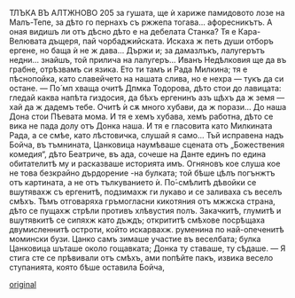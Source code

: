 ﻿ТЛЪКА ВЪ АЛТЖНОВО
205
за гушата, ще ѝ хариже памидовото лозе на Малъ-Тепе, за дѣто го пернахъ съ ржжепа тогава... афоресникътъ. А оная видишъ ли отъ дѣсно дѣто е на дебелата Станка? Тя е Кара-Велювата дъщеря, пай чорбаджийската. Искаха ж петь души отборъ ергене, но баща ѝ не ж дава... Държи и; за дамазлъкъ, лалугерътъ недни... знайшъ, той прилича на лалугеръ... Иванъ Недѣлковия ще да въ грабне, отрѣзвамъ си язика. Ето ти тамъ и Рада Милкина; тя е пѣснопойка, като славейчето на нашата слива, но е нехра — тукъ да си остане. — По́ мп хваща очитѣ Дпмка Тодорова, дѣто стои до лавицата: гледай каква напѣта гиздосия, да бѣхъ ергенинъ азъ щѣхъ да ж земя — хай да ж дадемъ тебе. Очитѣ ѝ сѫ много хубави, да ж порази... До наша Дона стои Пѣевата мома. И тя е хемъ хубава, хемъ работна, дѣто се вика не пада долу отъ Донка наша. И тя е гласовита като Милкината Рада, а се смѣе, като лѣстовичка, слушай я само...
Тъй исправена надъ Бойча, въ тъмнината, Цанковица наумѣваше сцената отъ „Божествения комедия“, дѣто Беатриче, въ ада, сочеше на Данте единъ по едина обитателитѣ му и расказваше историята имъ.
Огняновъ кое слуша кое не това безкрайно дърдорение -на булката; той бѣше цѣлъ погънжтъ отъ картината, а не отъ тълкуванието ѝ. По́-смѣлитѣ дѣвойки се вшутявахж съ ергенитѣ, подзимахж ги лукаво и се заливаха съ веселъ смѣхъ. Тѣмъ отговаряха гръмогласни кикотяния отъ мжжска страна, дѣто се пущахж стрѣли противъ хлѣвустия полъ. Закачкитѣ, глумитѣ и вшутявкитѣ се сипяхж като дъждъ; открититѣ смѣхове посрѣщаха двумисленнитѣ остроти, който искарвахж. руменина по най-опеченитѣ момински бузи. Цанко самъ зимаше участие въ веселбата; булка Цанковица шъташе около гощавката; Донка ту ставаше, ту сѣдаше.
— Я стига сте се прѣвивали отъ смѣхъ, ами попѣйте пакъ, извика весело ступанията, която бѣше оставила Бойча,

[original](images/232.jpg)